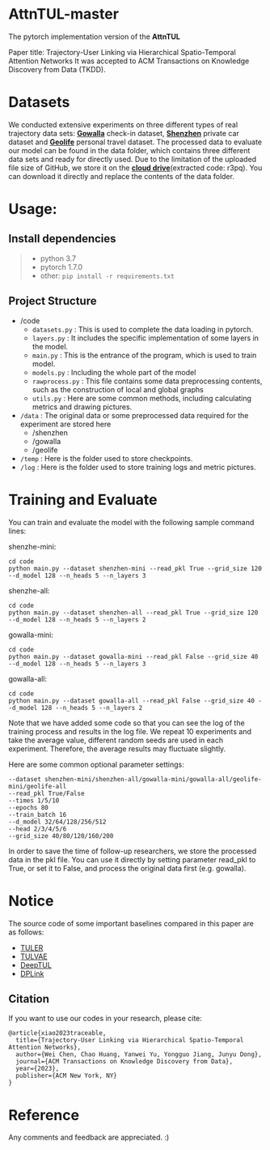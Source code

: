 # AttnTUL-master

The pytorch implementation version of the **AttnTUL**

Paper title: Trajectory-User Linking via Hierarchical Spatio-Temporal Attention Networks
It was accepted to ACM Transactions on Knowledge Discovery from Data (TKDD).

# Datasets

We conducted extensive experiments on three different types of real trajectory data sets: [**Gowalla**](http://snap.stanford.edu/data/loc-gowalla.html) check-in dataset, [**Shenzhen**](https://github.com/HunanUniversityZhuXiao/PrivateCarTrajectoryData) private car dataset and [**Geolife**](https://www.microsoft.com/en-us/research/project/geolife-building-social-networks-using-human-location-history/) personal travel dataset. The processed data to evaluate our model can be found in the data folder, which contains three different data sets and ready for directly used. Due to the limitation of the uploaded file size of GitHub, we store it on the [**cloud drive**](https://pan.baidu.com/s/1z2NYUr3hkx7CK8EGnL0Daw)(extracted code: r3pq). You can download it directly and replace the contents of the data folder.


# Usage:

## Install dependencies
> + python 3.7
> + pytorch 1.7.0
> + other: ```pip install -r requirements.txt```

## Project Structure

+ /code
  + `datasets.py` : This is used to complete the data loading in pytorch.
  + `layers.py` : It includes the specific implementation of some layers in the model.
  + `main.py` : This is the entrance of the program, which is used to train model.
  + `models.py` : Including the whole part of the model
  + `rawprocess.py` : This file contains some data preprocessing contents, such as the construction of local and global graphs
  + `utils.py` : Here are some common methods, including calculating metrics and drawing pictures.
+ `/data` : The original data or some preprocessed data required for the experiment are stored here
  + /shenzhen
  + /gowalla
  + /geolife
+ `/temp` : Here is the folder used to store checkpoints.
+ `/log` : Here is the folder used to store training logs and metric pictures.

# Training and Evaluate

You can train and evaluate the model with the following sample command lines:

shenzhe-mini:
```
cd code
python main.py --dataset shenzhen-mini --read_pkl True --grid_size 120 --d_model 128 --n_heads 5 --n_layers 3
```
shenzhe-all:
```
cd code
python main.py --dataset shenzhen-all --read_pkl True --grid_size 120 --d_model 128 --n_heads 5 --n_layers 2
```
gowalla-mini:
```
cd code
python main.py --dataset gowalla-mini --read_pkl False --grid_size 40 --d_model 128 --n_heads 5 --n_layers 3
```
gowalla-all:
```
cd code
python main.py --dataset gowalla-all --read_pkl False --grid_size 40 --d_model 128 --n_heads 5 --n_layers 2
```

Note that we have added some code so that you can see the log of the training process and results in the log file. We repeat 10 experiments and take the average value, different random seeds are used in each experiment. Therefore, the average results may fluctuate slightly.

Here are some common optional parameter settings:
```
--dataset shenzhen-mini/shenzhen-all/gowalla-mini/gowalla-all/geolife-mini/geolife-all
--read_pkl True/False
--times 1/5/10
--epochs 80
--train_batch 16
--d_model 32/64/128/256/512
--head 2/3/4/5/6
--grid_size 40/80/120/160/200
```

In order to save the time of follow-up researchers, we store the processed data in the pkl file. You can use it directly by setting parameter read_pkl to True, or set it to False, and process the original data first (e.g. gowalla).


# Notice

The source code of some important baselines compared in this paper are as follows:

+ [TULER](https://github.com/gcooq/TUL)
+ [TULVAE](https://github.com/AI-World/IJCAI-TULVAE)
+ [DeepTUL](https://github.com/CodyMiao/DeepTUL)
+ [DPLink](https://github.com/vonfeng/DPLink)


## Citation

If you want to use our codes in your research, please cite:

```
@article{xiao2023traceable,
  title={Trajectory-User Linking via Hierarchical Spatio-Temporal Attention Networks},
  author={Wei Chen, Chao Huang, Yanwei Yu, Yongguo Jiang, Junyu Dong},
  journal={ACM Transactions on Knowledge Discovery from Data},
  year={2023},
  publisher={ACM New York, NY}
}
```


# Reference

Any comments and feedback are appreciated. :)
